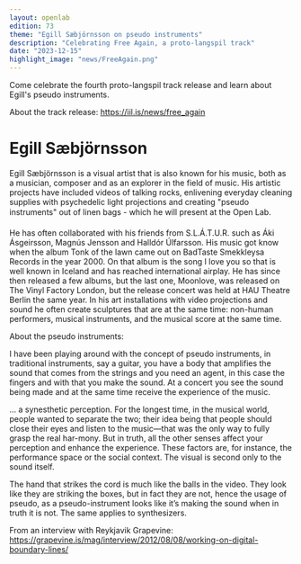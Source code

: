 ```yaml
---
layout: openlab
edition: 73
theme: "Egill Sæbjörnsson on pseudo instruments"
description: "Celebrating Free Again, a proto-langspil track"
date: "2023-12-15"
highlight_image: "news/FreeAgain.png"
---
```


<script>
    import CaptionedImage from "../../components/Images/CaptionedImage.svelte"
</script>

Come celebrate the fourth proto-langspil track release and learn about Egill's pseudo instruments. 

About the track release: https://iil.is/news/free_again

# Egill Sæbjörnsson

Egill Sæbjörnsson is a visual artist that is also known for his music, both as a musician, composer and as an explorer in the field of music. His artistic projects have included videos of talking rocks, enlivening everyday cleaning supplies with psychedelic light projections and creating "pseudo instruments" out of linen bags - which he will present at the Open Lab.

He has often collaborated with his friends from S.L.Á.T.U.R. such as Áki Ásgeirsson, Magnús Jensson and Halldór Úlfarsson. His music got know when the album Tonk of the lawn came out on BadTaste Smekkleysa Records in the year 2000. On that album is the song I love you so that is well known in Iceland and has reached international airplay. He has since then released a few albums, but the last one, Moonlove, was released on The Vinyl Factory London, but the release concert was held at HAU Theatre Berlin the same year. In his art installations with video projections and sound he often create sculptures that are at the same time: non-human performers, musical instruments, and the musical score at the same time.

<CaptionedImage
    src="news/FreeAgain.png"
    alt="A yellow artwork in a proto-langspil release frame" 
    caption="Free Again - Egill Sæbjörnsson"/>

About the pseudo instruments: 

I have been playing around with the concept of pseudo instruments, in traditional instruments, say a guitar, you have a body that amplifies the sound that comes from the strings and you need an agent, in this case the fingers and with that you make the sound. At a concert you see the sound being made and at the same time receive the experience of the music.

<CaptionedImage
    src="openlabs/egill1.jpg"
    alt="Colorful abstract figures" 
    caption="What are pseudo instruments?"/>

... a synesthetic perception. For the longest time, in the musical world, people wanted to separate the two; their idea being that people should close their eyes and listen to the music—that was the only way to fully grasp the real har-mony. But in truth, all the other senses affect your perception and enhance the experience. These factors are, for instance, the performance space or the social context. The visual is second only to the sound itself.

The hand that strikes the cord is much like the balls in the video. They look like they are striking the boxes, but in fact they are not, hence the usage of pseudo, as a pseudo-instrument looks like it’s making the sound when in truth it is not. The same applies to synthesizers.

From an interview with Reykjavik Grapevine: https://grapevine.is/mag/interview/2012/08/08/working-on-digital-boundary-lines/

<CaptionedImage
    src="openlabs/egill2.jpg"
    alt="Man with cap" 
    caption="Egill Sæbjörnsson"/>
